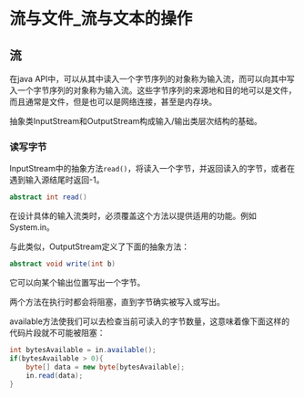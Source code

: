 # 流与文件\_流与文本的操作

## 流

在java API中，可以从其中读入一个字节序列的对象称为输入流，而可以向其中写入一个字节序列的对象称为输入流。这些字节序列的来源地和目的地可以是文件，而且通常是文件，但是也可以是网络连接，甚至是内存块。

抽象类InputStream和OutputStream构成输入/输出类层次结构的基础。

### 读写字节

InputStream中的抽象方法`read()`，将读入一个字节，并返回读入的字节，或者在遇到输入源结尾时返回-1。

```java
abstract int read()
```

在设计具体的输入流类时，必须覆盖这个方法以提供适用的功能。例如System.in。

与此类似，OutputStream定义了下面的抽象方法：

```java
abstract void write(int b)
```

它可以向某个输出位置写出一个字节。

两个方法在执行时都会将阻塞，直到字节确实被写入或写出。

available方法使我们可以去检查当前可读入的字节数量，这意味着像下面这样的代码片段就不可能被阻塞：

```java
int bytesAvailable = in.available();
if(bytesAvailable > 0){
    byte[] data = new byte[bytesAvailable];
    in.read(data);
}
```



